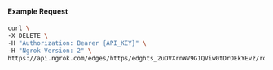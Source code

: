 <!-- Code generated for API Clients. DO NOT EDIT. -->

#### Example Request

```bash
curl \
-X DELETE \
-H "Authorization: Bearer {API_KEY}" \
-H "Ngrok-Version: 2" \
https://api.ngrok.com/edges/https/edghts_2uOVXrnWV9G1QViw0tDrOEkYEvz/routes/edghtsrt_2uOVXs2pvby1rV96IYSSiqQLhXl/oidc
```
